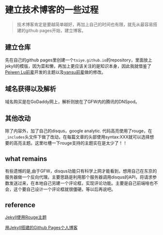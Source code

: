 # 建立技术博客的一些过程
> 技术博客肯定是要越简单越好，再加上自己的时间也有限，就先从最容易搭建的github pages开始，建立博客。

## 建立仓库
先在自己的github pages里创建一个`tsiye.github.io`的repository，里面放上jekyll的模版，因为菜和懒，再加上更应该关注的是知识本身，因此我就借鉴了[Peiwen Lu前辈](https://github.com/P233/3-Jekyll)开发的主题以及[yansu前辈](http://yansu.org/)做的修改。

## 域名获得以及解析
域名购买是在GoDaddy网上，解析则放在了GFW内的腾讯的DNSpod。

## 其他改动
除了内容外，加了自己的disqus，google analytic. 代码高亮使用了rouge，在`_includes`头文件下做了改动，在每篇文章的头部使用syntax:XXX就可以选择想要的高亮主题。这里吐槽一下rouge支持的主题实在是太少了！！

## what remains
有些遗憾的是,由于GFW，disqus功能只有科学上网才能看到，想用自己在东京的服务器做一个反向代理。主要思路是利用那个服务器调用disqus的API，将请求参数发送过来，在本地自己另建一个评论框，实现评论功能。主要是自己前端啥也不会，这个要自己设计一个评论框就很僵硬。等以后再说吧。

## reference
[Jekyll使用Rouge主题](https://my.oschina.net/u/934002/blog/871586)

[用Jekyll搭建的Github Pages个人博客](https://www.jianshu.com/p/88c9e72978b4)


